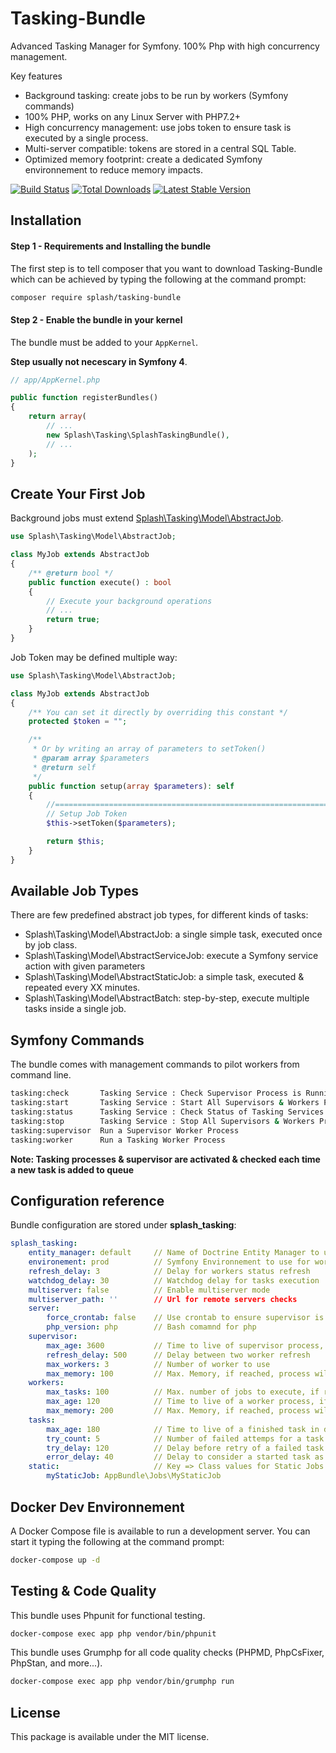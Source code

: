 # Tasking-Bundle

Advanced Tasking Manager for Symfony. 100% Php with high concurrency management.

Key features
- Background tasking: create jobs to be run by workers (Symfony commands) 
- 100% PHP, works on any Linux Server with PHP7.2+
- High concurrency management: use jobs token to ensure task is executed by a single process.
- Multi-server compatible: tokens are stored in a central SQL Table.
- Optimized memory footprint: create a dedicated Symfony environnement to reduce memory impacts.

[![Build Status](https://travis-ci.org/SplashSync/Tasking-Bundle.png?branch=master)](https://travis-ci.org/SplashSync/Tasking-Bundle) 
[![Total Downloads](https://poser.pugx.org/splash/tasking-bundle/downloads.png)](https://packagist.org/packages/splash/tasking-bundle) 
[![Latest Stable Version](https://poser.pugx.org/splash/tasking-bundle/v/stable.png)](https://packagist.org/packages/splash/tasking-bundle)

## Installation

#### Step 1 - Requirements and Installing the bundle
The first step is to tell composer that you want to download Tasking-Bundle which can
be achieved by typing the following at the command prompt:

```bash
composer require splash/tasking-bundle
```

#### Step 2 - Enable the bundle in your kernel

The bundle must be added to your `AppKernel`.

**Step usually not necescary in Symfony 4**.

```php
// app/AppKernel.php

public function registerBundles()
{
    return array(
        // ...
        new Splash\Tasking\SplashTaskingBundle(),
        // ...
    );
}
```

## Create Your First Job

Background jobs must extend [Splash\Tasking\Model\AbstractJob](https://github.com/SplashSync/Tasking-Bundle/blob/master/src/Model/AbstractJob.php).

```php
use Splash\Tasking\Model\AbstractJob;

class MyJob extends AbstractJob
{
    /** @return bool */
    public function execute() : bool
    {
        // Execute your background operations
        // ...
        return true;
    }
}
```

Job Token may be defined multiple way: 

```php
use Splash\Tasking\Model\AbstractJob;

class MyJob extends AbstractJob
{
    /** You can set it directly by overriding this constant */
    protected $token = "";

    /**
     * Or by writing an array of parameters to setToken()
     * @param array $parameters 
     * @return self
     */
    public function setup(array $parameters): self
    {
        //====================================================================//
        // Setup Job Token
        $this->setToken($parameters);

        return $this;
    }
}
```
## Available Job Types

There are few predefined abstract job types, for different kinds of tasks: 
- Splash\Tasking\Model\AbstractJob: a single simple task, executed once by job class.
- Splash\Tasking\Model\AbstractServiceJob: execute a Symfony service action with given parameters
- Splash\Tasking\Model\AbstractStaticJob: a simple task, executed & repeated every XX minutes.
- Splash\Tasking\Model\AbstractBatch: step-by-step, execute multiple tasks inside a single job. 

## Symfony Commands

The bundle comes with management commands to pilot workers from command line.
```bash
tasking:check       Tasking Service : Check Supervisor Process is Running on Current Machines
tasking:start       Tasking Service : Start All Supervisors & Workers Process on All Machines
tasking:status      Tasking Service : Check Status of Tasking Services
tasking:stop        Tasking Service : Stop All Supervisors & Workers Process on All Machines
tasking:supervisor  Run a Supervisor Worker Process 
tasking:worker      Run a Tasking Worker Process 
```

**Note: Tasking processes & supervisor are activated & checked each time a new task is added to queue**

## Configuration reference

Bundle configuration are stored under **splash_tasking**:

```yaml
splash_tasking:
    entity_manager: default     // Name of Doctrine Entity Manager to use for Tasks & Token Storage
    environement: prod          // Symfony Environnement to use for workers
    refresh_delay: 3            // Delay for workers status refresh
    watchdog_delay: 30          // Watchdog delay for tasks execution
    multiserver: false          // Enable multiserver mode
    multiserver_path: ''        // Url for remote servers checks 
    server:     
        force_crontab: false    // Use crontab to ensure supervisor is running (Useless if you uses 3+ workers)
        php_version: php        // Bash comamnd for php
    supervisor:
        max_age: 3600           // Time to live of supervisor process, if reached, process will die
        refresh_delay: 500      // Delay between two worker refresh  
        max_workers: 3          // Number of worker to use
        max_memory: 100         // Max. Memory, if reached, process will die
    workers:
        max_tasks: 100          // Max. number of jobs to execute, if reached, process will die
        max_age: 120            // Time to live of a worker process, if reached, process will die
        max_memory: 200         // Max. Memory, if reached, process will die
    tasks:
        max_age: 180            // Time to live of a finished task in database
        try_count: 5            // Number of failed attemps for a task
        try_delay: 120          // Delay before retry of a failed task
        error_delay: 40         // Delay to consider a started task as failed
    static:                     // Key => Class values for Static Jobs
        myStaticJob: AppBundle\Jobs\MyStaticJob          
```

## Docker Dev Environnement

A Docker Compose file is available to run a development server. 
You can start it typing the following at the command prompt:

```bash
docker-compose up -d
```

## Testing & Code Quality

This bundle uses Phpunit for functional testing.
```bash
docker-compose exec app php vendor/bin/phpunit 
```

This bundle uses Grumphp for all code quality checks (PHPMD, PhpCsFixer, PhpStan, and more...).
```bash
docker-compose exec app php vendor/bin/grumphp run 
```

## License

This package is available under the MIT license.

